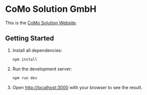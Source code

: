 # CoMo Solution GmbH

This is the [CoMo Solution Website](https://como-solution.de).

## Getting Started

1. Install all dependencies:

   ```bash
   npm install
   ```

1. Run the development server:

   ```bash
   npm run dev
   ```

1. Open [http://localhost:3000](http://localhost:3000) with your browser to see the result.
